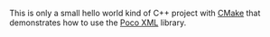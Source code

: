 This is only a small hello world kind of C++ project with [CMake](https://cmake.org) that demonstrates how to use the [Poco XML](https://pocoproject.org/slides/170-XML.pdf) library.